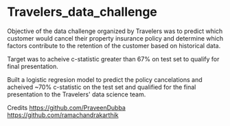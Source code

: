 # Travelers_data_challenge

Objective of the data challenge organized by Travelers was to predict which customer would cancel their property insurance policy and determine which factors contribute to the retention of the customer based on historical data.

Target was to acheive c-statistic greater than 67% on test set to qualify for final presentation.

Built a logistic regresion model to predict the policy cancelations and acheived ~70% c-statistic on the test set and qualified for the final presentation to the Travelers' data science team.

Credits
https://github.com/PraveenDubba
https://github.com/ramachandrakarthik
